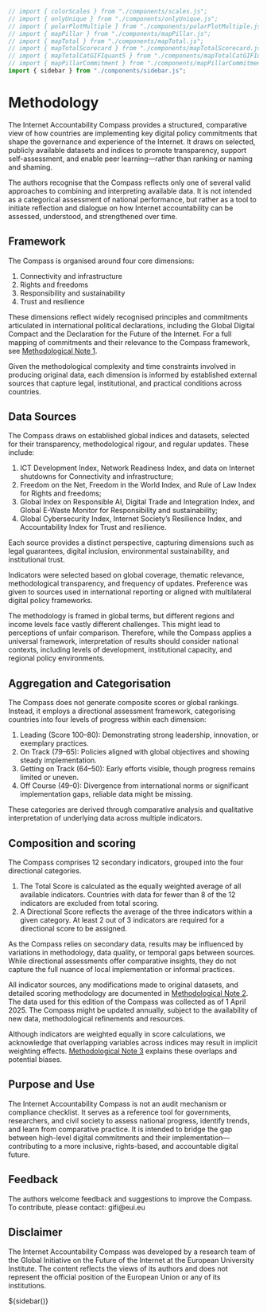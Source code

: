 <!-- import externals -->
<head>
<link rel="preconnect" href="https://fonts.googleapis.com">
<link rel="preconnect" href="https://fonts.gstatic.com" crossorigin>
<!-- <link href="https://fonts.googleapis.com/css2?family=Noto+Sans:ital,wght@0,100..900;1,100..900&family=Nunito+Sans:ital,opsz,wght@0,6..12,200..1000;1,6..12,200..1000&family=PT+Sans:ital,wght@0,400;0,700;1,400;1,700&display=swap" rel="stylesheet"> -->
<link
  rel="stylesheet"
  href="https://cdnjs.cloudflare.com/ajax/libs/font-awesome/6.4.0/css/all.min.css"
/>
<link rel="stylesheet" href="style.css">
<link rel="stylesheet" href="./sidebar.css" />
</head>

<!-- back to root button -->

<a href="../" class="back-to-root">
  <span class="arrow"></span>
</a>

<!-- import components -->

```js
// import { colorScales } from "./components/scales.js";
// import { onlyUnique } from "./components/onlyUnique.js";
// import { polarPlotMultiple } from "./components/polarPlotMultiple.js";
// import { mapPillar } from "./components/mapPillar.js";
// import { mapTotal } from "./components/mapTotal.js";
// import { mapTotalScorecard } from "./components/mapTotalScorecard.js";
// import { mapTotalCatGIFIquant5 } from "./components/mapTotalCatGIFIquant5.js";
// import { mapPillarCommitment } from "./components/mapPillarCommitment.js";
import { sidebar } from "./components/sidebar.js";
```

<!-- hero -->

<div class="hero">
  <h1>Methodology</h1>
  <!-- <div id="hero-image"></div> -->
  </div>
<div class="body-text">
  <p>The Internet Accountability Compass provides a structured, comparative view of how countries are implementing key digital policy commitments that shape the governance and experience of the Internet. It draws on selected, publicly available datasets and indices to promote transparency, support self-assessment, and enable peer learning—rather than ranking or naming and shaming.
  </p>
  <p>The authors recognise that the Compass reflects only one of several valid approaches to combining and interpreting available data. It is not intended as a categorical assessment of national performance, but rather as a tool to initiate reflection and dialogue on how Internet accountability can be assessed, understood, and strengthened over time.
</p>
<h2>Framework</h2>
  <p>The Compass is organised around four core dimensions:
</p>
<ol>
<li>Connectivity and infrastructure

</li>
<li>Rights and freedoms

</li>
<li>Responsibility and sustainability

</li>
<li>Trust and resilience

</li>
</ol>
  <p>These dimensions reflect widely recognised principles and commitments articulated in international political declarations, including the Global Digital Compact and the Declaration for the Future of the Internet. For a full mapping of commitments and their relevance to the Compass framework, see <a href="https://mozilla.github.io/pdf.js/web/viewer.html?file=https://raw.githubusercontent.com/cdtrich/dfi/41c7c50f91bc510847fe7199428d0361fb0bd7db/src/data/sources/Methodological Note 1.pdf" target="_blank"> Methodological Note 1</a>.

</p>
  <p>Given the methodological complexity and time constraints involved in producing original data, each dimension is informed by established external sources that capture legal, institutional, and practical conditions across countries.
</p>
<h2>Data Sources</h2>
  <p>The Compass draws on established global indices and datasets, selected for their transparency, methodological rigour, and regular updates. These include:
</p>
<ol>
<li>ICT Development Index, Network Readiness Index, and data on Internet shutdowns for Connectivity and infrastructure;
</li>
<li>Freedom on the Net, Freedom in the World Index, and Rule of Law Index for Rights and freedoms;
</li>
<li>Global Index on Responsible AI, Digital Trade and Integration Index, and Global E-Waste Monitor for Responsibility and sustainability;
</li>
<li>Global Cybersecurity Index, Internet Society’s Resilience Index, and Accountability Index for Trust and resilience.
</li>
</ol>
<p>Each source provides a distinct perspective, capturing dimensions such as legal guarantees, digital inclusion, environmental sustainability, and institutional trust.</p>
<p>Indicators were selected based on global coverage, thematic relevance, methodological transparency, and frequency of updates. Preference was given to sources used in international reporting or aligned with multilateral digital policy frameworks.
</p>
<p>The methodology is framed in global terms, but different regions and income levels face vastly different challenges. This might lead to perceptions of unfair comparison. Therefore, while the Compass applies a universal framework, interpretation of results should consider national contexts, including levels of development, institutional capacity, and regional policy environments.
</p>
<h2>Aggregation and Categorisation
</h2>
  <p>The Compass does not generate composite scores or global rankings. Instead, it employs a directional assessment framework, categorising countries into four levels of progress within each dimension:
</p>

<ol>
  <li>Leading (Score 100–80): Demonstrating strong leadership, innovation, or exemplary practices.
  </li>
  <li>On Track (79–65): Policies aligned with global objectives and showing steady implementation.
  </li>
  <li>Getting on Track (64–50): Early efforts visible, though progress remains limited or uneven.
  </li>
  <li>Off Course (49–0): Divergence from international norms or significant implementation gaps, reliable data might be missing.
  </li>
</ol>
  <p>These categories are derived through comparative analysis and qualitative interpretation of underlying data across multiple indicators.
</p>
  <h2>Composition and scoring
</h2>
  <p>The Compass comprises 12 secondary indicators, grouped into the four directional categories.
</p>
<ol>
<li>The Total Score is calculated as the equally weighted average of all available indicators. Countries with data for fewer than 8 of the 12 indicators are excluded from total scoring.
</li>
<li>A Directional Score reflects the average of the three indicators within a given category. At least 2 out of 3 indicators are required for a directional score to be assigned.
</li>
</ol>
  <p>As the Compass relies on secondary data, results may be influenced by variations in methodology, data quality, or temporal gaps between sources. While directional assessments offer comparative insights, they do not capture the full nuance of local implementation or informal practices.
</p>
  <p>All indicator sources, any modifications made to original datasets, and detailed scoring methodology are documented in <a href="https://mozilla.github.io/pdf.js/web/viewer.html?file=https://raw.githubusercontent.com/cdtrich/dfi/41c7c50f91bc510847fe7199428d0361fb0bd7db/src/data/sources/Methodological Note 2.pdf" target="_blank"> Methodological Note 2</a>. The data used for this edition of the Compass was collected as of 1 April 2025. The Compass might be updated annually, subject to the availability of new data, methodological refinements and resources.
</p>
  <p>Although indicators are weighted equally in score calculations, we acknowledge that overlapping variables across indices may result in implicit weighting effects. <a href="https://raw.githubusercontent.com/cdtrich/dfi/9aaeaffcd8f029cae294672ed765eae247e7a894/src/data/sources/Methodological%20Note%203.xlsx" target="_blank">Methodological Note 3</a> explains these overlaps and potential biases.
</p>
<h2>Purpose and Use</h2>
<p>The Internet Accountability Compass is not an audit mechanism or compliance checklist. It serves as a reference tool for governments, researchers, and civil society to assess national progress, identify trends, and learn from comparative practice. It is intended to bridge the gap between high-level digital commitments and their implementation—contributing to a more inclusive, rights-based, and accountable digital future.
</p>
<h2>Feedback</h2>
<p>The authors welcome feedback and suggestions to improve the Compass. To contribute, please contact: gifi@eui.eu</p>
<h2>Disclaimer</h2>
<p>The Internet Accountability Compass was developed by a research team of the Global Initiative on the Future of the Internet at the European University Institute. The content reflects the views of its authors and does not represent the official position of the European Union or any of its institutions.</p>
</div>

<!-- sidebar -->

<div>
    ${sidebar()}
</div>
